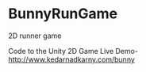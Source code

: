 # BunnyRunGame
2D runner game

Code to the Unity 2D Game
Live Demo- http://www.kedarnadkarny.com/bunny
